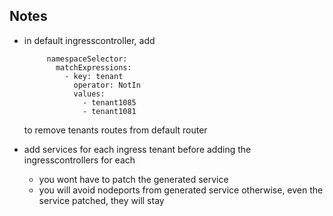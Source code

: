 ## Notes

 * in default ingresscontroller, add

            namespaceSelector:
              matchExpressions:
                - key: tenant
                  operator: NotIn
                  values:
                    - tenant1085
                    - tenant1081

   to remove tenants routes from default router
   
 * add services for each ingress tenant before adding the ingresscontrollers for each
   * you wont have to patch the generated service
   * you will avoid nodeports from generated service otherwise, even the service patched, they will stay   
